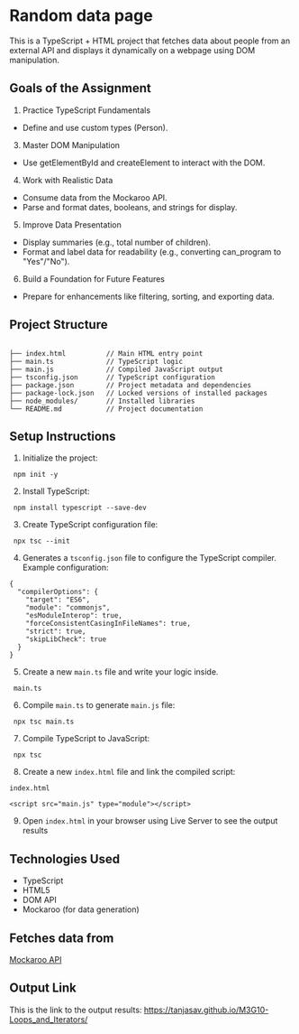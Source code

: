 # Random data page
This is a TypeScript + HTML project that fetches data about people from an external API and displays it dynamically on a webpage using DOM manipulation.

## Goals of the Assignment
1. Practice TypeScript Fundamentals
- Define and use custom types (Person).
3. Master DOM Manipulation
- Use getElementById and createElement to interact with the DOM.
4. Work with Realistic Data
- Consume data from the Mockaroo API.
- Parse and format dates, booleans, and strings for display.
5. Improve Data Presentation
- Display summaries (e.g., total number of children).
- Format and label data for readability (e.g., converting can_program to "Yes"/"No").
6. Build a Foundation for Future Features
- Prepare for enhancements like filtering, sorting, and exporting data.


## Project Structure
```

├── index.html          // Main HTML entry point  
├── main.ts             // TypeScript logic  
├── main.js             // Compiled JavaScript output  
├── tsconfig.json       // TypeScript configuration  
├── package.json        // Project metadata and dependencies  
├── package-lock.json   // Locked versions of installed packages  
├── node_modules/       // Installed libraries  
└── README.md           // Project documentation
```
## Setup Instructions
1. Initialize the project:
```
 npm init -y
```
 
2. Install TypeScript:
```
 npm install typescript --save-dev
```
3. Create TypeScript configuration file:
```
 npx tsc --init
```
4.	Generates a `tsconfig.json` file to configure the TypeScript compiler. Example configuration:
```
{
  "compilerOptions": {
    "target": "ES6",
    "module": "commonjs",
    "esModuleInterop": true,
    "forceConsistentCasingInFileNames": true,
    "strict": true,
    "skipLibCheck": true
  }
}
```
5. Create a new `main.ts` file and write your logic inside.
```
 main.ts
```
6. Сompile `main.ts` to generate `main.js` file:
```
 npx tsc main.ts
```
7. Compile TypeScript to JavaScript:
```
 npx tsc
```
8. Create a new `index.html` file and link the compiled script:
```
index.html
```
```
<script src="main.js" type="module"></script>
```
9. Open `index.html` in your browser using Live Server to see the output results

## Technologies Used
- TypeScript
- HTML5
- DOM API
- Mockaroo (for data generation)

## Fetches data from 
[Mockaroo API](https://my.api.mockaroo.com/people.json?key=74a64e00)

##  Output Link
This is the link to the output results: https://tanjasav.github.io/M3G10-Loops_and_Iterators/
